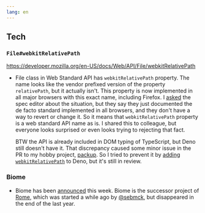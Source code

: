 ```yaml
---
lang: en
---
```


## Tech

### `File#webkitRelativePath`

https://developer.mozilla.org/en-US/docs/Web/API/File/webkitRelativePath

- File class in Web Standard API has `webkitRelativePath` property. The name looks like the vendor prefixed version of the property `relativePath`, but it actually isn't. This property is now implemented in all major browsers with this exact name, including Firefox. I [asked](https://github.com/WICG/entries-api/issues/42) the spec editor about the situation, but they say they just documented the de facto standard implemented in all browsers, and they don't have a way to revert or change it. So it means that `webkitRelativePath` property is a web standard API name as is. I shared this to colleague, but everyone looks surprised or even looks trying to rejecting that fact.

  BTW the API is already included in DOM typing of TypeScript, but Deno still doesn't have it. That discrepancy caused some minor issue in the PR to my hobby project, [packup](https://github.com/kt3k/packup/pull/54#pullrequestreview-1538714208). So I tried to prevent it by [adding `webkitRelativePath`](https://github.com/denoland/deno/pull/20306) to Deno, but it's still in review.

### Biome

- Biome has been [announced](https://biomejs.dev/blog/annoucing-biome) this week. Biome is the successor project of [Rome](https://github.com/rome/tools), which was started a while ago by [@sebmck](https://github.com/sebmck), but disappeared in the end of the last year.
